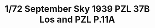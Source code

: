 ---
layout: product
title: "1/72 September Sky 1939 PZL 37B Los and PZL P.11A"
price: "4200" 
desc: "Maketa"
img_path: "/assets/img/IBG72528.webp"
brand: "IBG Models"
available: false
special_offer: false
new: false
soon: false
cat: "010000"
subcat: "015500"
subsubcat: "0N/A"
sifra: "IBG72528"
popular: false
---